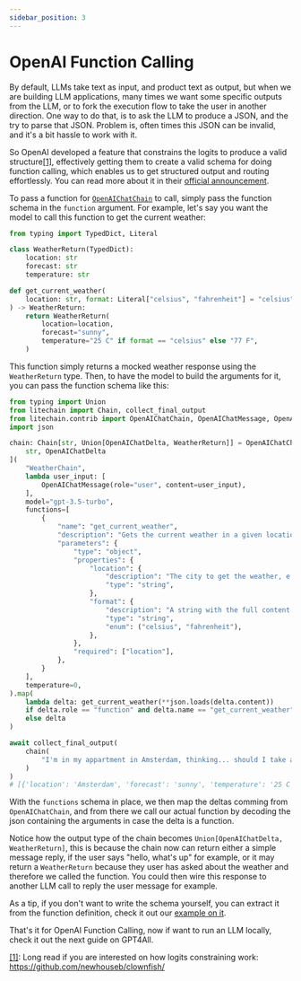 ```yaml
---
sidebar_position: 3
---
```


# OpenAI Function Calling

By default, LLMs take text as input, and product text as output, but when we are building LLM applications, many times we want some specific outputs from the LLM, or to fork the execution flow to take the user in another direction. One way to do that, is to ask the LLM to produce a JSON, and the try to parse that JSON. Problem is, often times this JSON can be invalid, and it's a bit hassle to work with it.

So OpenAI developed a feature that constrains the logits to produce a valid structure[[1]](https://github.com/newhouseb/clownfish/), effectively getting them to create a valid schema for doing function calling, which enables us to get structured output and routing effortlessly. You can read more about it in their [official announcement](https://openai.com/blog/function-calling-and-other-api-updates).

To pass a function for [`OpenAIChatChain`](pathname:///reference/litechain/contrib/index.html#litechain.contrib.OpenAIChatChain) to call, simply pass the function schema in the `function` argument. For example, let's say you want the model to call this function to get the current weather:

```python
from typing import TypedDict, Literal

class WeatherReturn(TypedDict):
    location: str
    forecast: str
    temperature: str

def get_current_weather(
    location: str, format: Literal["celsius", "fahrenheit"] = "celsius"
) -> WeatherReturn:
    return WeatherReturn(
        location=location,
        forecast="sunny",
        temperature="25 C" if format == "celsius" else "77 F",
    )
```

This function simply returns a mocked weather response using the `WeatherReturn` type. Then, to have the model to build the arguments for it, you can pass the function schema like this:

```python
from typing import Union
from litechain import Chain, collect_final_output
from litechain.contrib import OpenAIChatChain, OpenAIChatMessage, OpenAIChatDelta
import json

chain: Chain[str, Union[OpenAIChatDelta, WeatherReturn]] = OpenAIChatChain[
    str, OpenAIChatDelta
](
    "WeatherChain",
    lambda user_input: [
        OpenAIChatMessage(role="user", content=user_input),
    ],
    model="gpt-3.5-turbo",
    functions=[
        {
            "name": "get_current_weather",
            "description": "Gets the current weather in a given location, use this function for any questions related to the weather",
            "parameters": {
                "type": "object",
                "properties": {
                    "location": {
                        "description": "The city to get the weather, e.g. San Francisco. Guess the location from user messages",
                        "type": "string",
                    },
                    "format": {
                        "description": "A string with the full content of what the given role said",
                        "type": "string",
                        "enum": ("celsius", "fahrenheit"),
                    },
                },
                "required": ["location"],
            },
        }
    ],
    temperature=0,
).map(
    lambda delta: get_current_weather(**json.loads(delta.content))
    if delta.role == "function" and delta.name == "get_current_weather"
    else delta
)

await collect_final_output(
    chain(
        "I'm in my appartment in Amsterdam, thinking... should I take an umbrella for my pet chicken?"
    )
)
# [{'location': 'Amsterdam', 'forecast': 'sunny', 'temperature': '25 C'}]
```

With the `functions` schema in place, we then map the deltas comming from `OpenAIChatChain`, and from there we call our actual function by decoding the json containing the arguments in case the delta is a function.

Notice how the output type of the chain becomes `Union[OpenAIChatDelta, WeatherReturn]`, this is because the chain now can return either a simple message reply, if the user says "hello, what's up" for example, or it may return a `WeatherReturn` because they user has asked about the weather and therefore we called the function. You could then wire this response to another LLM call to reply the user message for example.

As a tip, if you don't want to write the schema yourself, you can extract it from the function definition, check it out our [example on it](../examples/openai-function-call-extract-schema).

That's it for OpenAI Function Calling, now if want to run an LLM locally, check it out the next guide on GPT4All.

[[1]](https://github.com/newhouseb/clownfish/): Long read if you are interested on how logits constraining work: https://github.com/newhouseb/clownfish/
